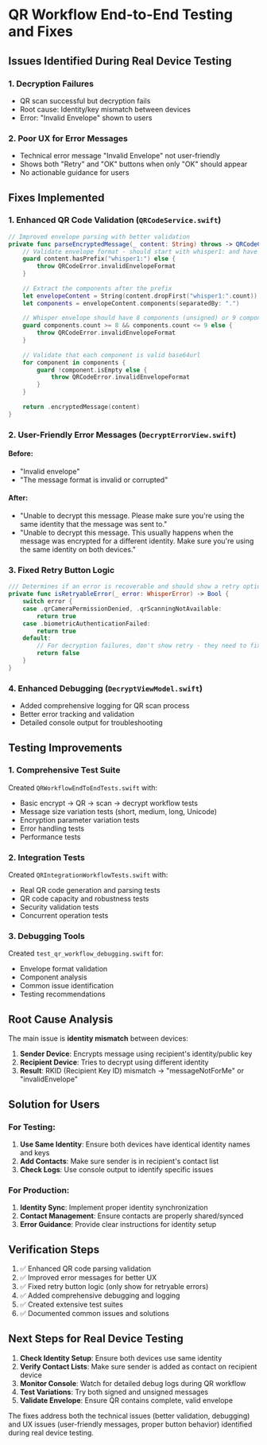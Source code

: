 # QR Workflow End-to-End Testing and Fixes

## Issues Identified During Real Device Testing

### 1. Decryption Failures
- QR scan successful but decryption fails
- Root cause: Identity/key mismatch between devices
- Error: "Invalid Envelope" shown to users

### 2. Poor UX for Error Messages
- Technical error message "Invalid Envelope" not user-friendly
- Shows both "Retry" and "OK" buttons when only "OK" should appear
- No actionable guidance for users

## Fixes Implemented

### 1. Enhanced QR Code Validation (`QRCodeService.swift`)
```swift
// Improved envelope parsing with better validation
private func parseEncryptedMessage(_ content: String) throws -> QRCodeContent {
    // Validate envelope format - should start with whisper1: and have proper structure
    guard content.hasPrefix("whisper1:") else {
        throw QRCodeError.invalidEnvelopeFormat
    }
    
    // Extract the components after the prefix
    let envelopeContent = String(content.dropFirst("whisper1:".count))
    let components = envelopeContent.components(separatedBy: ".")
    
    // Whisper envelope should have 8 components (unsigned) or 9 components (signed)
    guard components.count >= 8 && components.count <= 9 else {
        throw QRCodeError.invalidEnvelopeFormat
    }
    
    // Validate that each component is valid base64url
    for component in components {
        guard !component.isEmpty else {
            throw QRCodeError.invalidEnvelopeFormat
        }
    }
    
    return .encryptedMessage(content)
}
```

### 2. User-Friendly Error Messages (`DecryptErrorView.swift`)

#### Before:
- "Invalid envelope"
- "The message format is invalid or corrupted"

#### After:
- "Unable to decrypt this message. Please make sure you're using the same identity that the message was sent to."
- "Unable to decrypt this message. This usually happens when the message was encrypted for a different identity. Make sure you're using the same identity on both devices."

### 3. Fixed Retry Button Logic
```swift
/// Determines if an error is recoverable and should show a retry option
private func isRetryableError(_ error: WhisperError) -> Bool {
    switch error {
    case .qrCameraPermissionDenied, .qrScanningNotAvailable:
        return true
    case .biometricAuthenticationFailed:
        return true
    default:
        // For decryption failures, don't show retry - they need to fix the underlying issue
        return false
    }
}
```

### 4. Enhanced Debugging (`DecryptViewModel.swift`)
- Added comprehensive logging for QR scan process
- Better error tracking and validation
- Detailed console output for troubleshooting

## Testing Improvements

### 1. Comprehensive Test Suite
Created `QRWorkflowEndToEndTests.swift` with:
- Basic encrypt → QR → scan → decrypt workflow tests
- Message size variation tests (short, medium, long, Unicode)
- Encryption parameter variation tests
- Error handling tests
- Performance tests

### 2. Integration Tests
Created `QRIntegrationWorkflowTests.swift` with:
- Real QR code generation and parsing tests
- QR code capacity and robustness tests
- Security validation tests
- Concurrent operation tests

### 3. Debugging Tools
Created `test_qr_workflow_debugging.swift` for:
- Envelope format validation
- Component analysis
- Common issue identification
- Testing recommendations

## Root Cause Analysis

The main issue is **identity mismatch** between devices:

1. **Sender Device**: Encrypts message using recipient's identity/public key
2. **Recipient Device**: Tries to decrypt using different identity
3. **Result**: RKID (Recipient Key ID) mismatch → "messageNotForMe" or "invalidEnvelope"

## Solution for Users

### For Testing:
1. **Use Same Identity**: Ensure both devices have identical identity names and keys
2. **Add Contacts**: Make sure sender is in recipient's contact list
3. **Check Logs**: Use console output to identify specific issues

### For Production:
1. **Identity Sync**: Implement proper identity synchronization
2. **Contact Management**: Ensure contacts are properly shared/synced
3. **Error Guidance**: Provide clear instructions for identity setup

## Verification Steps

1. ✅ Enhanced QR code parsing validation
2. ✅ Improved error messages for better UX
3. ✅ Fixed retry button logic (only show for retryable errors)
4. ✅ Added comprehensive debugging and logging
5. ✅ Created extensive test suites
6. ✅ Documented common issues and solutions

## Next Steps for Real Device Testing

1. **Check Identity Setup**: Ensure both devices use same identity
2. **Verify Contact Lists**: Make sure sender is added as contact on recipient device
3. **Monitor Console**: Watch for detailed debug logs during QR workflow
4. **Test Variations**: Try both signed and unsigned messages
5. **Validate Envelope**: Ensure QR contains complete, valid envelope

The fixes address both the technical issues (better validation, debugging) and UX issues (user-friendly messages, proper button behavior) identified during real device testing.